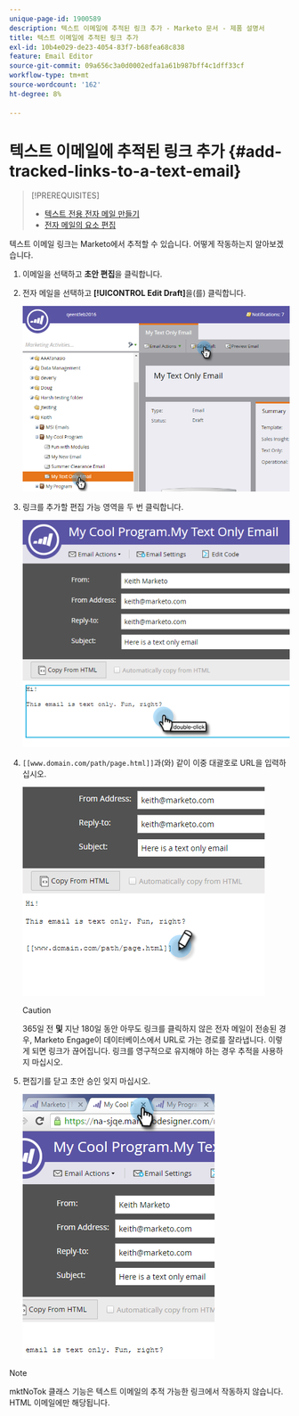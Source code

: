 ```yaml
---
unique-page-id: 1900589
description: 텍스트 이메일에 추적된 링크 추가 - Marketo 문서 - 제품 설명서
title: 텍스트 이메일에 추적된 링크 추가
exl-id: 10b4e029-de23-4054-83f7-b68fea68c838
feature: Email Editor
source-git-commit: 09a656c3a0d0002edfa1a61b987bff4c1dff33cf
workflow-type: tm+mt
source-wordcount: '162'
ht-degree: 8%

---
```


# 텍스트 이메일에 추적된 링크 추가 {#add-tracked-links-to-a-text-email}

>[!PREREQUISITES]
>
>* [텍스트 전용 전자 메일 만들기](/help/marketo/product-docs/email-marketing/general/creating-an-email/create-a-text-only-email.md)
>* [전자 메일의 요소 편집](/help/marketo/product-docs/email-marketing/general/email-editor-2/edit-elements-in-an-email.md)

텍스트 이메일 링크는 Marketo에서 추적할 수 있습니다. 어떻게 작동하는지 알아보겠습니다.

1. 이메일을 선택하고 **초안 편집**&#x200B;을 클릭합니다.

1. 전자 메일을 선택하고 **[!UICONTROL Edit Draft]**&#x200B;을(를) 클릭합니다.

   ![](assets/one-9.png)

1. 링크를 추가할 편집 가능 영역을 두 번 클릭합니다.

   ![](assets/two-8.png)

1. `[[www.domain.com/path/page.html]]`과(와) 같이 이중 대괄호로 URL을 입력하십시오.

   ![](assets/three-8.png)

   >[!CAUTION]
   >
   >365일 전 **및** 지난 180일 동안 아무도 링크를 클릭하지 않은 전자 메일이 전송된 경우, Marketo Engage이 데이터베이스에서 URL로 가는 경로를 잘라냅니다. 이렇게 되면 링크가 끊어집니다. 링크를 영구적으로 유지해야 하는 경우 추적을 사용하지 마십시오.

1. 편집기를 닫고 초안 승인 잊지 마십시오.

   ![](assets/four-6.png)

>[!NOTE]
>
>mktNoTok 클래스 기능은 텍스트 이메일의 추적 가능한 링크에서 작동하지 않습니다. HTML 이메일에만 해당됩니다.
